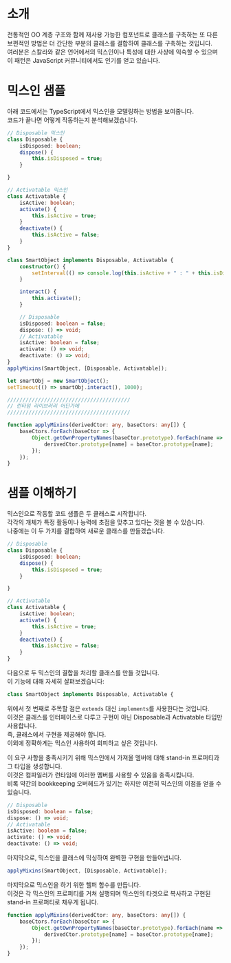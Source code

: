 # 소개

전통적인 OO 계층 구조와 함께 재사용 가능한 컴포넌트로 클래스를 구축하는 또 다른 보편적인 방법은 더 간단한 부분의 클래스를 결합하여 클래스를 구축하는 것입니다.  
여러분은 스칼라와 같은 언어에서의 믹스인이나 특성에 대한 사상에 익숙할 수 있으며 이 패턴은 JavaScript 커뮤니티에서도 인기를 얻고 있습니다.

# 믹스인 샘플

아래 코드에서는 TypeScript에서 믹스인을 모델링하는 방법을 보여줍니다.  
코드가 끝나면 어떻게 작동하는지 분석해보겠습니다.

```ts
// Disposable 믹스인
class Disposable {
    isDisposed: boolean;
    dispose() {
        this.isDisposed = true;
    }

}

// Activatable 믹스인
class Activatable {
    isActive: boolean;
    activate() {
        this.isActive = true;
    }
    deactivate() {
        this.isActive = false;
    }
}

class SmartObject implements Disposable, Activatable {
    constructor() {
        setInterval(() => console.log(this.isActive + " : " + this.isDisposed), 500);
    }

    interact() {
        this.activate();
    }

    // Disposable
    isDisposed: boolean = false;
    dispose: () => void;
    // Activatable
    isActive: boolean = false;
    activate: () => void;
    deactivate: () => void;
}
applyMixins(SmartObject, [Disposable, Activatable]);

let smartObj = new SmartObject();
setTimeout(() => smartObj.interact(), 1000);

////////////////////////////////////////
// 런타임 라이브러리 어딘가에
////////////////////////////////////////

function applyMixins(derivedCtor: any, baseCtors: any[]) {
    baseCtors.forEach(baseCtor => {
        Object.getOwnPropertyNames(baseCtor.prototype).forEach(name => {
            derivedCtor.prototype[name] = baseCtor.prototype[name];
        });
    });
}
```

# 샘플 이해하기

믹스인으로 작동할 코드 샘플은 두 클래스로 시작합니다.  
각각의 개체가 특정 활동이나 능력에 초점을 맞추고 있다는 것을 볼 수 있습니다.  
나중에는 이 두 가지를 결합하여 새로운 클래스를 만들겠습니다.

```ts
// Disposable
class Disposable {
    isDisposed: boolean;
    dispose() {
        this.isDisposed = true;
    }

}

// Activatable
class Activatable {
    isActive: boolean;
    activate() {
        this.isActive = true;
    }
    deactivate() {
        this.isActive = false;
    }
}
```

다음으로 두 믹스인의 결합을 처리할 클래스를 만들 것입니다.  
이 기능에 대해 자세히 살펴보겠습니다:

```ts
class SmartObject implements Disposable, Activatable {
```

위에서 첫 번째로 주목할 점은 `extends` 대신 `implements`를 사용한다는 것입니다.  
이것은 클래스를 인터페이스로 다루고 구현이 아닌 Disposable과 Activatable 타입만 사용합니다.  
즉, 클래스에서 구현을 제공해야 합니다.  
이외에 정확하게는 믹스인 사용하여 회피하고 싶은 것입니다.

이 요구 사항을 충족시키기 위해 믹스인에서 가져올 멤버에 대해 stand-in 프로퍼티과 그 타입을 생성합니다.  
이것은 컴파일러가 런타임에 이러한 멤버를 사용할 수 있음을 충족시킵니다.  
비록 약간의 bookkeeping 오버헤드가 있기는 하지만 여전히 믹스인의 이점을 얻을 수 있습니다.

```ts
// Disposable
isDisposed: boolean = false;
dispose: () => void;
// Activatable
isActive: boolean = false;
activate: () => void;
deactivate: () => void;
```

마지막으로, 믹스인을 클래스에 믹싱하여 완벽한 구현을 만들어냅니다.

```ts
applyMixins(SmartObject, [Disposable, Activatable]);
```

마지막으로 믹스인을 하기 위한 헬퍼 함수를 만듭니다.  
이것은 각 믹스인의 프로퍼티를 거쳐 실행되며 믹스인의 타겟으로 복사하고 구현된 stand-in 프로퍼티로 채우게 됩니다.

```ts
function applyMixins(derivedCtor: any, baseCtors: any[]) {
    baseCtors.forEach(baseCtor => {
        Object.getOwnPropertyNames(baseCtor.prototype).forEach(name => {
            derivedCtor.prototype[name] = baseCtor.prototype[name];
        });
    });
}

```
